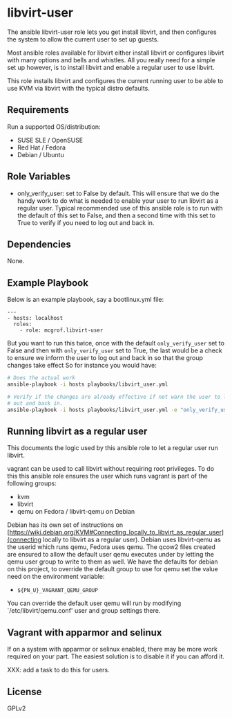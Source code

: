 libvirt-user
============

The ansible libvirt-user role lets you get install libvirt, and then configures
the system to allow the current user to set up guests.

Most ansible roles available for libvirt either install libvirt or configures
libvirt with many options and bells and whistles. All you really need for a
simple set up however, is to install libvirt and enable a regular user to use
libvirt.

This role installs libvirt and configures the current running user to be able
to use KVM via libvirt with the typical distro defaults.

Requirements
------------

Run a supported OS/distribution:

  * SUSE SLE / OpenSUSE
  * Red Hat / Fedora
  * Debian / Ubuntu

Role Variables
--------------

  * only_verify_user: set to False by default. This will ensure that we do the
    handy work to do what is needed to enable your user to run libvirt as a
    regular user. Typical recommended use of this ansible role is to run
    with the default of this set to False, and then a second time with this set
    to True to verify if you need to log out and back in.

Dependencies
------------

None.

Example Playbook
----------------

Below is an example playbook, say a bootlinux.yml file:

```
---
- hosts: localhost
  roles:
    - role: mcgrof.libvirt-user
```

But you want to run this twice, once with the default `only_verify_user` set to
False and then with `only_verify_user` set to True, the last would be a check
to ensure we inform the user to log out and back in so that the group changes
take effect So for instance you would have:

```bash
# Does the actual work
ansible-playbook -i hosts playbooks/libvirt_user.yml

# Verify if the changes are already effective if not warn the user to log
# out and back in.
ansible-playbook -i hosts playbooks/libvirt_user.yml -e "only_verify_user=True"
```

## Running libvirt as a regular user

This documents the logic used by this ansible role to let a regular user run
libvirt.

vagrant can be used to call libvirt without requiring root privileges. To do
this this ansible role ensures the user which runs vagrant is part of the
following groups:

  * kvm
  * libvirt
  * qemu on Fedora / libvirt-qemu on Debian

Debian has its own set of instructions on
[https://wiki.debian.org/KVM#Connecting_locally_to_libvirt_as_regular_user](connecting locally to libvirt as a regular user).
Debian uses libvirt-qemu as the userid which runs qemu, Fedora uses qemu.
The qcow2 files created are ensured to allow the default user qemu executes
under by letting the qemu user group to write to them as well. We have the
defaults for debian on this project, to override the default group to use for
qemu set the value need on the environment variable:

  * ``${PN_U}_VAGRANT_QEMU_GROUP``

You can override the default user qemu will run by modifying
`/etc/libvirt/qemu.conf' user and group settings there.

## Vagrant with apparmor and selinux

If on a system with apparmor or selinux enabled, there may be more work
required on your part. The easiest solution is to disable it if you can
afford it.

XXX: add a task to do this for users.

License
-------

GPLv2
